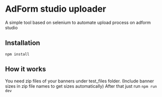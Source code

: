 # AdForm studio uploader  
A simple tool based on selenium to automate upload process on adform studio  

## Installation  
```npm install```

## How it works  
You need zip files of your banners under test_files folder. (Include banner sizes in zip file names to get sizes automatically)
After that just run ```npm run dev```
